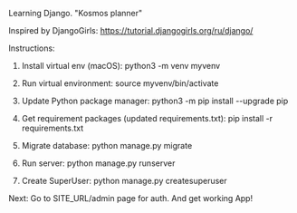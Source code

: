 Learning Django. "Kosmos planner"

Inspired by DjangoGirls:
https://tutorial.djangogirls.org/ru/django/

Instructions:
1) Install virtual env (macOS):
python3 -m venv myvenv

2) Run virtual environment:
source myvenv/bin/activate

3) Update Python package manager:
python3 -m pip install --upgrade pip

4) Get requirement packages (updated requirements.txt):
pip install -r requirements.txt

5) Migrate database:
python manage.py migrate

6) Run server:
python manage.py runserver

7) Create SuperUser:
python manage.py createsuperuser

Next: Go to SITE_URL/admin page for auth.
And get working App!
